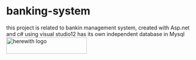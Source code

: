 # banking-system
this project is related to bankin management system, created with Asp.net and c# using visual studio12 has its own independent database in Mysql
<img width="215" height="44" align="center" src="https://user-images.githubusercontent.com/56501840/214836258-eb25847a-f801-4e6d-b7de-0d4df3646f8d.png" alt="herewith logo" />

